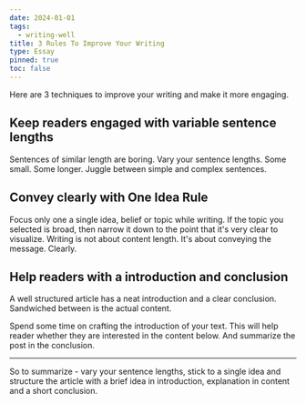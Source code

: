 ```yaml
---
date: 2024-01-01
tags:
  - writing-well
title: 3 Rules To Improve Your Writing
type: Essay
pinned: true
toc: false
---
```


Here are 3 techniques to improve your writing and make it more engaging.

## Keep readers engaged with variable sentence lengths

Sentences of similar length are boring. Vary your sentence lengths. Some small. Some longer. Juggle between simple and complex sentences.

## Convey clearly with One Idea Rule

Focus only one a single idea, belief or topic while writing. If the topic you selected is broad, then narrow it down to the point that it's very clear to visualize. Writing is not about content length. It's about conveying the message. Clearly.

## Help readers with a introduction and conclusion

A well structured article has a neat introduction and a clear conclusion. Sandwiched between is the actual content.

Spend some time on crafting the introduction of your text. This will help reader whether they are interested in the content below. And summarize the post in the conclusion.

---

So to summarize - vary your sentence lengths, stick to a single idea and structure the article with a brief idea in introduction, explanation in  content and a short conclusion.

